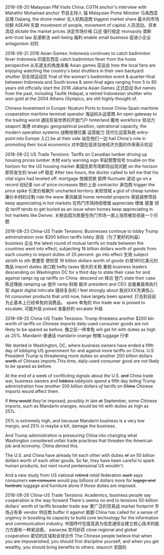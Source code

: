 2018-08-20
Malaysian PM Visits China: CGTN anchor's interview with Mahathir Mohamad
anchor 节目主持人 锚
Malaysian Prime Minister 马来西亚总理
Dajiang, the drone maker 无人机制造商
biggest market share 最大的市场份额
ASEAN 东盟
movement of people, movement of capital 人员流动，资本流动
dictate the market prices 决定市场价格   口述  强行规定
monopoly 垄断
anti-trust law 反垄断法
well-being 福利
enable small business 促进小企业
antagonism 对抗

2018-08-21
2018 Asian Games: Indonesia continues to catch badminton fever
Indonesia 印度尼西亚
catch badminton fever
from the hosts perspective 从东道主的角度来看
Asian games 亚运会
how the local fans are enjoying watching the country's best shuttlers in their own backyard
shuttler 羽毛球运动员
final of the woman's badminton event & quarter-final between Indonesia and South korea & semi-final 
ages ranging from 5 to 80 years old
officially start the 2018 Jakarta Asian Games 正式启动
But names from the past, including Taufik Hidayat, a retired Indonesian shuttler who won gold at the 2004 Athens Olympics, are still highly thought of.

Chinese Investment in Europe: Noatum Ports to boost China-Spain maritime cooperation
maritime terminal operator 海运码头运营商
An open gateway to the trading world 通往贸易世界的开放门户
hinterland 腹地
workforce 劳动力
seaport 海港
strategic geographical position, operational capacity, the modern operation systems 
战略地理位置  运营能力  现代化运营系统
entry-point into Europe 入口
be at their side 站在他们一边
hail China's role in promoting their local economics 
对中国在促进当地经济方面的作用表示欢迎

2018-08-22
US Trade Tensions: Tariffs on Canadian lumber driving up housing prices
lumber 木材
early warning sign 早起预警信号
trouble on the horizon for the US housing market 美国住房市场即将出现问题
on the horizon 即将发生的
level off 稳定
After two hours, the doctor called to tell me that his vital signs had leveled off.
mortgage 按揭贷款 抵押
fluctuate 波动
go on a record 创纪录
run of price increases 物价上涨
contractor 承包商
trigger the price spike 引发价格飙升
uncharted territory 未知领域
a glut of cheap lumber 廉价木材的过剩
ride the wave 乘风破浪
home remodel projects 家庭装修项目
keep appreciating in hot markets 在热门市场持续增值
appreciate 增值  感激   领会
tariff tends to get buried as an issue when homes keep appreciating in hot markets like Denver.
关税会因为房屋在热门市场一直上涨而被忽视是一个问题

2018-08-23
China-US Trade Tensions: Businesses continue to lobby Trump administration over $200 billion tariffs
lobby 游说（为了更好的利益）
business 企业
the latest round of mutual tarrifs on trade between the countries went into effect, subjecting 16 billion dollars worth of goods from each country to import duties of 25 percent. 
go into effect 生效
subject sb/sth to sth 使遭受 使经受
16 billion dollars worth of goods 价值160亿美元的商品
import duties 进口税
hefty taxes 很大的关税 重税
business leaders descending on Washington DC for a third day to state their case for and against rampi ng up tariffs on China.
descend on 拜访 登门
state their case 陈述理由
ramping up 提升
ramp 斜坡 敲诈
president and CEO 总裁兼首席执行官
digest digital
intircate 错综复杂的
I feel strongly about 我对XXX充满信心
hit consumer products that until now, have largely been spared.
打击到目前为止基本上已经幸免的消费品。
spare 幸免的
this trade war is poised to escalate, 可能升级
poised 准备好的
excalate 升级
 
2018-08-25
China-US Trade Tensions: Trump threatens another $200 bln worth of tariffs on Chinese imports
daily-used consumer goods are not likely to be spared as before. 像之前一样幸免
will get hit with duties as high as 25%.
Mandarin 普通话
mandarin orange 柑橘
luggage 行李

We started in Washington, DC, where business owners have ended a fifth day of lobbying US government for and against more tariffs on China. U.S President Trump is threatening more duties on another 200 billion dollars ~~worth~~ of Chinses imports.This time, daily-used consumer good are not likely _to be_ spared as before.

At the end of a week of conflicitng signals about _the_ U.S. ~~and~~ China trade war, business owners and ~~lobbies~~ _lobbyists_ spend a fifth day _telling_ Trump administration how _another_ 200 billion dollars _of_ tarrifs on ~~China~~ Chinese imports would affect them.

If ~~they would~~ _they're_ imposed, possibly _in_ late ~~at~~ September, some Chinese imports, such as Mandarin oranges, would be hit with duties as high as 25%.

25% is extremely high, and because Mandarin business is a very low margin, and 25% is maybe a kill, damage the business.

And Trump administration is pressuring China into changing what Washington considered unfair trade practices that threaten the American job and economy. China denied this.

The U.S. and China have already hit each other with duties ~~of~~ _on_ 50 billion dollars worth of each other goods. So far, they have been careful to spark human products, but next round pentensional US wouldn't.

And a new study from US national ~~retired~~ _retail_ federation ~~such~~ says consumers ~~can consume~~ would pay billions of dollars more for ~~lugage and funitrate~~ luggage and furniture  alone if those duties are imposed. 

2018-08-26
China-US Trade Tensions: Academics, business people say cooperation is the way forward
There's seems no end to tensions 
50-billion dollars' worth of tariffs
broader trade war 更广泛的贸易战 
market footprint 市场占有率
vendor 供应商
buffer it against 抵御
China has called for a sense of urgency in boosting its capacity to build core technology for the information and communication industry. 
中国呼吁在提高其为信息通信业建立核心技术的能力方面有一种紧迫感。
panacea 灵丹妙药
close regional and global cooperation 密切的区域和全球合作
The Chinese people believe that when you are impoverished, you should first discipline yourself, and when you get wealthy, you should bring benefits to others.
staunch 坚固的